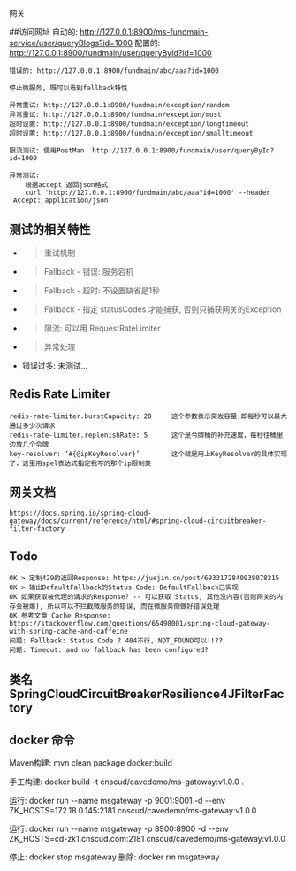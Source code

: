 网关

##访问网址
    自动的: http://127.0.0.1:8900/ms-fundmain-service/user/queryBlogs?id=1000
    配置的: http://127.0.0.1:8900/fundmain/user/queryById?id=1000

    错误的: http://127.0.0.1:8900/fundmain/abc/aaa?id=1000

    停止微服务, 既可以看到fallback特性

    异常重试: http://127.0.0.1:8900/fundmain/exception/random
    异常重试: http://127.0.0.1:8900/fundmain/exception/must
    超时设置: http://127.0.0.1:8900/fundmain/exception/longtimeout
    超时设置: http://127.0.0.1:8900/fundmain/exception/smalltimeout
    
    限流测试: 使用PostMan  http://127.0.0.1:8900/fundmain/user/queryById?id=1000

    异常测试:
        根据accept 返回json格式:
        curl 'http://127.0.0.1:8900/fundmain/abc/aaa?id=1000' --header 'Accept: application/json'

    

## 测试的相关特性
* > 重试机制
* > Fallback - 错误: 服务宕机 
* > Fallback - 超时: 不设置缺省是1秒
* > Fallback - 指定 statusCodes 才能捕获, 否则只捕获网关的Exception  
* > 限流: 可以用 RequestRateLimiter  
* > 异常处理
* 错误过多: 未测试...

## Redis Rate Limiter
    redis-rate-limiter.burstCapacity: 20     这个参数表示突发容量,即每秒可以最大通过多少次请求
    redis-rate-limiter.replenishRate: 5      这个是令牌桶的补充速度，每秒往桶里边放几个令牌
    key-resolver: ‘#{@ipKeyResolver}’        这个就是用上KeyResolver的具体实现了，这里用spel表达式指定我写的那个ip限制类


## 网关文档
    https://docs.spring.io/spring-cloud-gateway/docs/current/reference/html/#spring-cloud-circuitbreaker-filter-factory

## Todo 
    OK > 定制429的返回Response: https://juejin.cn/post/6933172840938078215
    OK > 输出DefaultFallback的Status Code: DefaultFallback已实现
    OK 如果获取被代理的请求的Response? -- 可以获取 Status, 其他没内容(否则网关的内存会被爆), 所以可以不拦截微服务的错误, 而在微服务侧做好错误处理
    OK 参考文章 Cache Response: https://stackoverflow.com/questions/65498001/spring-cloud-gateway-with-spring-cache-and-caffeine
    问题: Fallback: Status Code ? 404不行, NOT_FOUND可以!!??
    问题: Timeout: and no fallback has been configured?


## 类名 SpringCloudCircuitBreakerResilience4JFilterFactory    

## docker 命令

  Maven构建: mvn clean package docker:build

  手工构建: docker build -t cnscud/cavedemo/ms-gateway:v1.0.0 .

  运行: docker run --name msgateway -p 9001:9001 -d  --env ZK_HOSTS=172.18.0.145:2181 cnscud/cavedemo/ms-gateway:v1.0.0

  运行: docker run --name msgateway -p 8900:8900 -d  --env ZK_HOSTS=cd-zk1.cnscud.com:2181 cnscud/cavedemo/ms-gateway:v1.0.0

  停止: docker stop msgateway
  删除: docker rm msgateway

